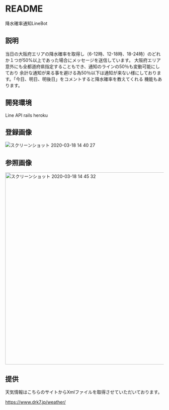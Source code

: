 # README

降水確率通知LineBot


## 説明
当日の大阪府エリアの降水確率を取得し（6-12時、12-18時、18-24時）のどれか１つが50%以上であった場合にメッセージを送信しています。
大阪府エリア意外にも全都道府県指定することもでき、通知のラインの50％も変動可能にしており
余計な通知が来る事を避ける為50％以下は通知が来ない様にしております。「今日、明日、明後日」をコメントすると降水確率を教えてくれる
機能もあります。


## 開発環境
Line API
rails
heroku 

## 登録画像
![スクリーンショット 2020-03-18 14 40 27](https://user-images.githubusercontent.com/56381794/76929153-cb609680-6926-11ea-8ced-671592886547.png)

## 参照画像
<img width="610" alt="スクリーンショット 2020-03-18 14 45 32" src="https://user-images.githubusercontent.com/56381794/76929302-22ff0200-6927-11ea-9544-a5b400b87c2d.png">

## 提供
天気情報はこちらのサイトからXmlファイルを取得させていただいております。

https://www.drk7.jp/weather/
